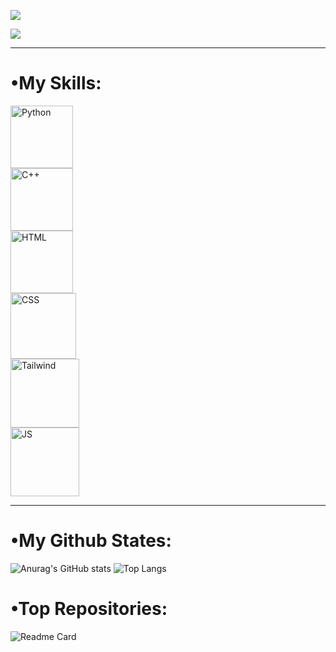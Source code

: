 

<img src= "https://github.com/Kiavash-T/Kiavash-T/assets/143013990/e7a8906b-1f9e-40d0-ad9c-aba59274dd64" style= text-align:center; ></img>

<img src= "https://github.com/Kiavash-T/Kiavash-T/assets/143013990/579a3741-f1a8-4fce-8aaf-339ad3a7a604" align=center></img>
<hr>
<h1 style= font-weight:200 ><strong>•My Skills:</strong></h1>
<img src= "https://github.com/Kiavash-T/Kiavash-T/assets/143013990/e920e129-47e9-4096-b936-77fc93e42a67" title="Python" style="width:100px; height:100px; display:flex; justify-content:center" ></img>
<img src= "https://github.com/Kiavash-T/Kiavash-T/assets/143013990/f010b56e-0d21-4e5b-8f57-76cd940539d6" title="C++" style=" width:100px; height:100px; display:flex; justify-content:center" ></img>
<img src= "https://github.com/Kiavash-T/Kiavash-T/assets/143013990/8ead726f-e835-49d2-8546-c8eed1a48ebb" title="HTML" style=" width:100px; height:100px; display:flex; justify-content:center" ></img>
<img src= "https://github.com/Kiavash-T/Kiavash-T/assets/143013990/94b32ed1-a5a1-4f89-84ea-d82ed21330c9" title="CSS" style=" width:105px; height:105px; display:flex; justify-content:center" ></img>
<img src= "https://github.com/Kiavash-T/Kiavash-T/assets/143013990/d8d9701a-64ee-4957-b9df-a819e81e6474" title="Tailwind" style=" width:110px; height:110px; display:flex; justify-content:center;   " ></img>
<img src= "https://github.com/Kiavash-T/Kiavash-T/assets/143013990/bfa1ae16-ff58-48ab-b7f2-f2364eec1bc7" title="JS" style=" width:110px; height:110px; display:flex; justify-content:center" ></img>

<hr>

<h1 style= font-weight:200 ><strong>•My Github States:</strong></h1>

![Anurag's GitHub stats](https://github-readme-stats.vercel.app/api?username=Kiavash-T&show_icons=true&theme=radical)
![Top Langs](https://github-readme-stats.vercel.app/api/top-langs/?username=Kiavash-T&layout=donut)

<h1 style= font-weight:200 ><strong>•Top Repositories:</strong></h1>

![Readme Card](https://github-readme-stats.vercel.app/api/pin/?username=Kiavash-T&repo=Typing-Speedometer)


